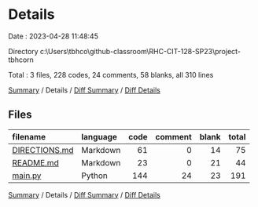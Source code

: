 # Details

Date : 2023-04-28 11:48:45

Directory c:\\Users\\tbhco\\github-classroom\\RHC-CIT-128-SP23\\project-tbhcorn

Total : 3 files,  228 codes, 24 comments, 58 blanks, all 310 lines

[Summary](results.md) / Details / [Diff Summary](diff.md) / [Diff Details](diff-details.md)

## Files
| filename | language | code | comment | blank | total |
| :--- | :--- | ---: | ---: | ---: | ---: |
| [DIRECTIONS.md](/DIRECTIONS.md) | Markdown | 61 | 0 | 14 | 75 |
| [README.md](/README.md) | Markdown | 23 | 0 | 21 | 44 |
| [main.py](/main.py) | Python | 144 | 24 | 23 | 191 |

[Summary](results.md) / Details / [Diff Summary](diff.md) / [Diff Details](diff-details.md)